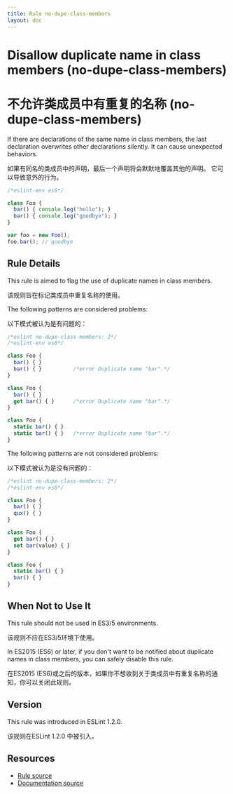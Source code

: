 ```yaml
---
title: Rule no-dupe-class-members
layout: doc
---
```

<!-- Note: No pull requests accepted for this file. See README.md in the root directory for details. -->
# Disallow duplicate name in class members (no-dupe-class-members)

# 不允许类成员中有重复的名称 (no-dupe-class-members)

If there are declarations of the same name in class members, the last declaration overwrites other declarations silently.
It can cause unexpected behaviors.

如果有同名的类成员中的声明，最后一个声明将会默默地覆盖其他的声明。
它可以导致意外的行为。

```js
/*eslint-env es6*/

class Foo {
  bar() { console.log("hello"); }
  bar() { console.log("goodbye"); }
}

var foo = new Foo();
foo.bar(); // goodbye
```

## Rule Details

This rule is aimed to flag the use of duplicate names in class members.

该规则旨在标记类成员中重复名称的使用。

The following patterns are considered problems:

以下模式被认为是有问题的：

```js
/*eslint no-dupe-class-members: 2*/
/*eslint-env es6*/

class Foo {
  bar() { }
  bar() { }          /*error Duplicate name "bar".*/
}

class Foo {
  bar() { }
  get bar() { }      /*error Duplicate name "bar".*/
}

class Foo {
  static bar() { }
  static bar() { }   /*error Duplicate name "bar".*/
}
```

The following patterns are not considered problems:

以下模式被认为是没有问题的：

```js
/*eslint no-dupe-class-members: 2*/
/*eslint-env es6*/

class Foo {
  bar() { }
  qux() { }
}

class Foo {
  get bar() { }
  set bar(value) { }
}

class Foo {
  static bar() { }
  bar() { }
}
```

## When Not to Use It

This rule should not be used in ES3/5 environments.

该规则不应在ES3/5环境下使用。

In ES2015 (ES6) or later, if you don't want to be notified about duplicate names in class members, you can safely disable this rule.

在ES2015 (ES6)或之后的版本，如果你不想收到关于类成员中有重复名称的通知，你可以关闭此规则。

## Version

This rule was introduced in ESLint 1.2.0.

该规则在ESLint 1.2.0 中被引入。

## Resources

* [Rule source](https://github.com/eslint/eslint/tree/master/lib/rules/no-dupe-class-members.js)
* [Documentation source](https://github.com/eslint/eslint/tree/master/docs/rules/no-dupe-class-members.md)
